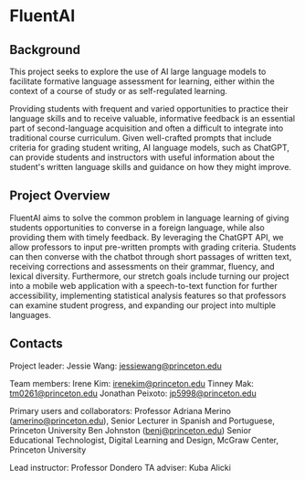 # FluentAI

## Background

This project seeks to explore the use of AI large language models to facilitate formative language assessment for learning, either within the context of a course of study or as self-regulated learning.

Providing students with frequent and varied opportunities to practice their language skills and to receive valuable, informative feedback is an essential part of second-language acquisition and often a difficult to integrate into traditional course curriculum. Given well-crafted prompts that include criteria for grading student writing, AI language models, such as ChatGPT, can provide students and instructors with useful information about the student's written language skills and guidance on how they might improve.

## Project Overview

FluentAI aims to solve the common problem in language learning of giving students opportunities to converse in a foreign language, while also providing them with timely feedback. By leveraging the ChatGPT API, we allow professors to input pre-written prompts with grading criteria. Students can then converse with the chatbot through short passages of written text, receiving corrections and assessments on their grammar, fluency, and lexical diversity. Furthermore, our stretch goals include turning our project into a mobile web application with a speech-to-text function for further accessibility, implementing statistical analysis features so that professors can examine student progress, and expanding our project into multiple languages.

## Contacts

Project leader: Jessie Wang: jessiewang@princeton.edu

Team members:
Irene Kim: irenekim@princeton.edu
Tinney Mak: tm0261@princeton.edu
Jonathan Peixoto: jp5998@princeton.edu

Primary users and collaborators:
Professor Adriana Merino (amerino@princeton.edu), Senior Lecturer in Spanish and Portuguese, Princeton University
Ben Johnston (benj@princeton.edu) Senior Educational Technologist, Digital Learning and Design, McGraw Center, Princeton University

Lead instructor: Professor Dondero
TA adviser: Kuba Alicki




